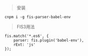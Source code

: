 
> 安装
```
cnpm i -g fis-parser-babel-env
```
> FIS3用法

```
fis.match('*.es6', {
    parser: fis.plugin('babel-env'),
    rExt: 'js'
});
```
